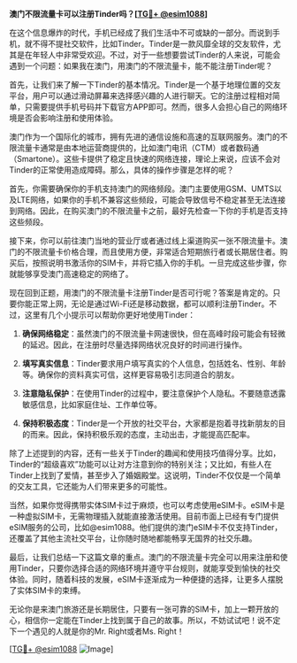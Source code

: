 **澳门不限流量卡可以注册Tinder吗？[[TG💪+ @esim1088](https://t.me/s/esim1088)]**

在这个信息爆炸的时代，手机已经成了我们生活中不可或缺的一部分。而说到手机，就不得不提社交软件，比如Tinder。Tinder是一款风靡全球的交友软件，尤其是在年轻人中非常受欢迎。不过，对于一些想要尝试Tinder的人来说，可能会遇到一个问题：如果我在澳门，用澳门的不限流量卡，能不能注册Tinder呢？

首先，让我们来了解一下Tinder的基本情况。Tinder是一个基于地理位置的交友平台，用户可以通过滑动屏幕来选择感兴趣的人进行聊天。它的注册过程相对简单，只需要提供手机号码并下载官方APP即可。然而，很多人会担心自己的网络环境是否会影响注册和使用体验。

澳门作为一个国际化的城市，拥有先进的通信设施和高速的互联网服务。澳门的不限流量卡通常是由本地运营商提供的，比如澳门电讯（CTM）或者数码通（Smartone）。这些卡提供了稳定且快速的网络连接，理论上来说，应该不会对Tinder的正常使用造成障碍。那么，具体的操作步骤是怎样的呢？

首先，你需要确保你的手机支持澳门的网络频段。澳门主要使用GSM、UMTS以及LTE网络，如果你的手机不兼容这些频段，可能会导致信号不稳定甚至无法连接到网络。因此，在购买澳门的不限流量卡之前，最好先检查一下你的手机是否支持这些频段。

接下来，你可以前往澳门当地的营业厅或者通过线上渠道购买一张不限流量卡。澳门的不限流量卡价格合理，而且使用方便，非常适合短期旅行者或长期居住者。购买后，按照说明书激活你的SIM卡，并将它插入你的手机。一旦完成这些步骤，你就能够享受澳门高速稳定的网络了。

现在回到正题，用澳门的不限流量卡注册Tinder是否可行呢？答案是肯定的。只要你能正常上网，无论是通过Wi-Fi还是移动数据，都可以顺利注册Tinder。不过，这里有几个小提示可以帮助你更好地使用Tinder：

1. **确保网络稳定**：虽然澳门的不限流量卡网速很快，但在高峰时段可能会有轻微的延迟。因此，在注册时尽量选择网络状况良好的时间进行操作。
   
2. **填写真实信息**：Tinder要求用户填写真实的个人信息，包括姓名、性别、年龄等。确保你的资料真实可信，这样更容易吸引志同道合的朋友。

3. **注意隐私保护**：在使用Tinder的过程中，要注意保护个人隐私。不要随意透露敏感信息，比如家庭住址、工作单位等。

4. **保持积极态度**：Tinder是一个开放的社交平台，大家都是抱着寻找新朋友的目的而来。因此，保持积极乐观的态度，主动出击，才能提高匹配率。

除了上述提到的内容，还有一些关于Tinder的趣闻和使用技巧值得分享。比如，Tinder的“超级喜欢”功能可以让对方注意到你的特别关注；又比如，有些人在Tinder上找到了爱情，甚至步入了婚姻殿堂。这说明，Tinder不仅仅是一个简单的交友工具，它还能为人们带来更多的可能性。

当然，如果你觉得携带实体SIM卡过于麻烦，也可以考虑使用eSIM卡。eSIM卡是一种虚拟SIM卡，无需物理插入就能直接激活使用。目前市面上已经有专门提供eSIM服务的公司，比如@esim1088。他们提供的澳门eSIM卡不仅支持Tinder，还覆盖了其他主流社交平台，让你随时随地都能畅享无国界的社交乐趣。

最后，让我们总结一下这篇文章的重点。澳门的不限流量卡完全可以用来注册和使用Tinder，只要你选择合适的网络环境并遵守平台规则，就能享受到愉快的社交体验。同时，随着科技的发展，eSIM卡逐渐成为一种便捷的选择，让更多人摆脱了实体SIM卡的束缚。

无论你是来澳门旅游还是长期居住，只要有一张可靠的SIM卡，加上一颗开放的心，相信你一定能在Tinder上找到属于自己的故事。所以，不妨试试吧！说不定下一个遇见的人就是你的Mr. Right或者Ms. Right！

[[TG💪+ @esim1088](https://t.me/s/esim1088) ![Image](https://i.postimg.cc/4NQfJmqS/Snipaste-2025-05-13-00-14-12.png)]